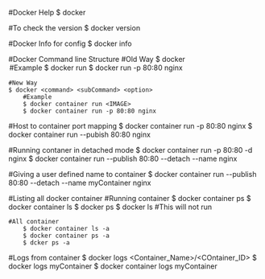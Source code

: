 #Docker Help
	$ docker

#To check the version
	$ docker version

#Docker Info for config
	$ docker info

#Docker Command line Structure
    #Old Way
    $ docker <commant> <option>
        #Example
        $ docker run <IMAGE>
        $ docker run -p 80:80 nginx

    #New Way
    $ docker <command> <subCommand> <option>
        #Example
        $ docker container run <IMAGE>
        $ docker container run -p 80:80 nginx

#Host to container port mapping
	$ docker container run -p 80:80 nginx
	$ docker container run --pubish 80:80 nginx

#Running contaner in detached mode
	$ docker container run -p 80:80 -d nginx 
	$ docker container run --publish 80:80 --detach --name nginx 

#Giving a user defined name to container 
	$ docker container run --publish 80:80 --detach --name myContainer nginx 

#Listing all docker container
    #Running container
    	$ docker container ps
    	$ docker container ls 
    	$ docker ps 
    	$ docker ls #This will not run

    #All container
    	$ docker container ls -a
    	$ docker container ps -a 
    	$ dcker ps -a

#Logs from container
	$ docker logs <Container_Name>/<COntainer_ID>
	$ docker logs myContainer
	$ docker container logs myContainer